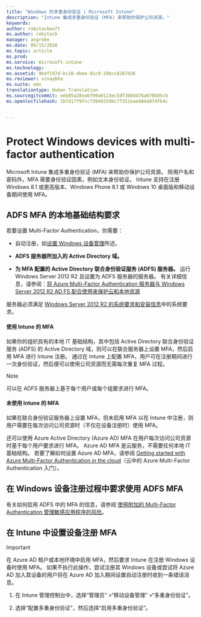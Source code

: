 ```yaml
---
title: "Windows 的多重身份验证 | Microsoft Intune"
description: "Intune 集成多重身份验证 (MFA) 来帮助你保护公司资源。"
keywords: 
author: robstackmsft
ms.author: robstack
manager: angrobe
ms.date: 09/15/2016
ms.topic: article
ms.prod: 
ms.service: microsoft-intune
ms.technology: 
ms.assetid: 9b4f197d-bc10-4bee-91c9-19bcc8287d36
ms.reviewer: vinaybha
ms.suite: ems
translationtype: Human Translation
ms.sourcegitcommit: eeb85a28ea6f99a0123ec5df3b0d476a678b85cb
ms.openlocfilehash: 1bfd17f9fcc73049254bc77351eae48da874fb4c


---
```


# <a name="protect-windows-devices-with-multi-factor-authentication"></a>Protect Windows devices with multi-factor authentication
Microsoft Intune 集成多重身份验证 (MFA) 来帮助你保护公司资源。 除用户名和密码外，MFA 需要身份验证因素，例如文本身份验证。 Intune 支持在注册 Windows 8.1 或更高版本、Windows Phone 8.1 或 Windows 10 桌面版和移动设备期间使用 MFA。

## <a name="on-premises-infrastructure-requirements-for-adfs-mfa"></a>ADFS MFA 的本地基础结构要求
若要设置 Multi-Factor Authentication，你需要：

-   自动注册，如[设置 Windows 设备管理](set-up-windows-device-management-with-microsoft-intune.md)所述。
-   **ADFS 服务器所加入的 Active Directory 域。**

-   **为 MFA 配置的 Active Directory 联合身份验证服务 (ADFS) 服务器。** 运行 Windows Server 2012 R2 且设置为 ADFS 服务器的服务器。 有关详细信息，请参阅：[将 Azure Multi-Factor Authentication 服务器与 Windows Server 2012 R2 AD FS 配合使用来保护云和本地资源](https://azure.microsoft.com/en-us/documentation/articles/multi-factor-authentication-get-started-adfs-w2k12/)

服务器必须满足 [Windows Server 2012 R2 的系统要求和安装信息](http://technet.microsoft.com/library/dn303418.aspx)中的系统要求。

 


#### <a name="mfa-with-intune"></a>使用 Intune 的 MFA
如果你的组织具有的本地 IT 基础结构，其中包括 Active Directory 联合身份验证服务 (ADFS) 的 Active Directory 域，则可以在联合服务器上设置 MFA，然后启用 MFA 进行 Intune 注册。 通过在 Intune 上配置 MFA，用户可在注册期间进行一次身份验证，然后便可以使用公司资源而无需每次重复 MFA 过程。

>[!NOTE]
>可以在 ADFS 服务器上基于每个用户或每个组要求进行 MFA。  

#### <a name="mfa-without-intune"></a>未使用 Intune 的 MFA
如果在联合身份验证服务器上设置 MFA，但未启用 MFA 以在 Intune 中注册，则用户需要在每次访问公司资源时（不仅在设备注册时）使用 MFA。

还可以使用 Azure Active Directory (Azure AD) MFA 在用户每次访问公司资源时基于每个用户要求进行 MFA。 Azure AD MFA 是云服务，不需要任何本地 IT 基础结构。 若要了解如何设置 Azure AD MFA，请参阅 [Getting started with Azure Multi-Factor Authentication in the cloud](https://azure.microsoft.com/en-us/documentation/articles/multi-factor-authentication-get-started-cloud/)（云中的 Azure Multi-Factor Authentication 入门）。

## <a name="requiring-adfs-mfa-during-enrollment-of-windows-devices"></a>在 Windows 设备注册过程中要求使用 ADFS MFA
有关如何启用 ADFS 中的 MFA 的信息，请参阅 [使用附加的 Multi-Factor Authentication 管理敏感应用程序的风险](http://technet.microsoft.com/library/dn280949.aspx)。

## <a name="set-up-device-enrollment-mfa-in-intune"></a>在 Intune 中设置设备注册 MFA
>[!Important]  
>在 Azure AD 租户或本地环境中启用 MFA，然后要求 Intune 在注册 Windows 设备时使用 MFA。 如果不执行此操作，尝试注册其 Windows 设备或尝试将 Azure AD 加入其设备的用户将在 Azure AD 加入期间设置自动注册时收到一条错误消息。

1.  在 Intune 管理控制台中，选择“管理员” &gt;“移动设备管理” &gt;“多重身份验证”。

2.  选择“配置多重身份验证”，然后选择“启用多重身份验证”。



<!--HONumber=Nov16_HO1-->


